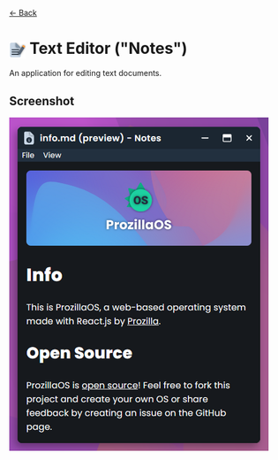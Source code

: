[← Back](../README.md)

# <img src="../../../../public/assets/applications/icons/text-editor.svg" width=30 height=30 style="vertical-align: middle; background: none;"/> Text Editor ("Notes")

An application for editing text documents.

## Screenshot

![Text Editor window displaying info.md in preview mode](screenshot.png)
